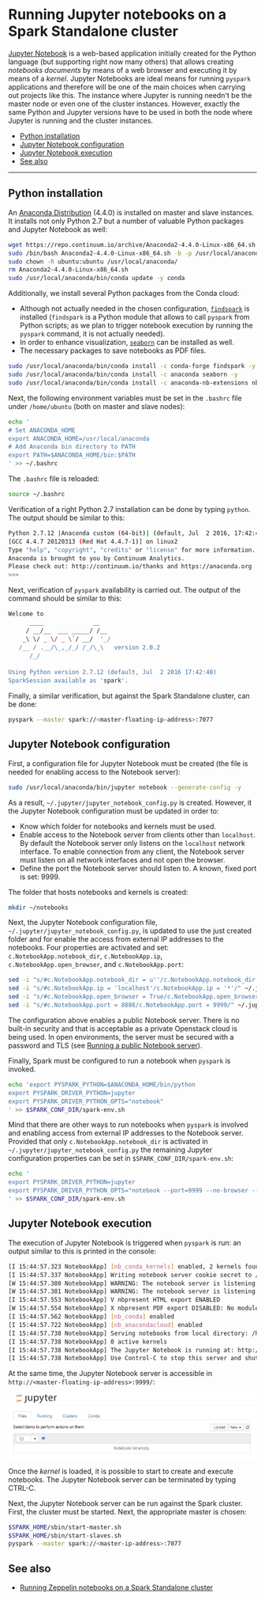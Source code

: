 # Running Jupyter notebooks on a Spark Standalone cluster
[Jupyter Notebook](https://jupyter.org/) is a web-based application initially created for the Python language (but supporting right now many others) that allows creating *notebooks documents* by means of a web browser and executing it by means of a *kernel*. Jupyter Notebooks are ideal means for running `pyspark` applications and therefore will be one of the main choices when carrying out projects like this. The instance where Jupyter is running needn't be the master node or even one of the cluster instances. However, exactly the same Python and Jupyter versions have to be used in both the node where Jupyter is running and the cluster instances.

* [Python installation](#python-installation)
* [Jupyter Notebook configuration](#jupyter-notebook-configuration)
* [Jupyter Notebook execution](#jupyter-notebook-execution)
* [See also](#see-also)

----

## Python installation
An [Anaconda Distribution](https://www.anaconda.com/distribution/) (4.4.0) is installed on master and slave instances. It installs not only Python 2.7 but a number of valuable Python packages and Jupyter Notebook as well:

```bash
wget https://repo.continuum.io/archive/Anaconda2-4.4.0-Linux-x86_64.sh
sudo /bin/bash Anaconda2-4.4.0-Linux-x86_64.sh -b -p /usr/local/anaconda
sudo chown -R ubuntu:ubuntu /usr/local/anaconda/
rm Anaconda2-4.4.0-Linux-x86_64.sh
sudo /usr/local/anaconda/bin/conda update -y conda
```
Additionally, we install several Python packages from the Conda cloud:
* Although not actually needed in the chosen configuration, [`findspark`](https://github.com/minrk/findspark) is installed (`findspark` is a Python module that allows to call `pyspark` from Python scripts; as we plan to trigger notebook execution by running the `pyspark` command, it is not actually needed).
* In order to enhance visualization, [`seaborn`](https://seaborn.pydata.org/) can be installed as well.
* The necessary packages to save notebooks as PDF files.

```bash
sudo /usr/local/anaconda/bin/conda install -c conda-forge findspark -y
sudo /usr/local/anaconda/bin/conda install -c anaconda seaborn -y
sudo /usr/local/anaconda/bin/conda install -c anaconda-nb-extensions nbbrowserpdf -y

```
Next, the following environment variables must be set in the `.bashrc` file under `/home/ubuntu` (both on master and slave nodes):
```bash
echo '
# Set ANACONDA_HOME
export ANACONDA_HOME=/usr/local/anaconda
# Add Anaconda bin directory to PATH
export PATH=$ANACONDA_HOME/bin:$PATH
' >> ~/.bashrc
```

The `.bashrc` file is reloaded:
```bash
source ~/.bashrc
```

Verification of a right Python 2.7 installation can be done by typing `python`. The output should be similar to this:
```bash
Python 2.7.12 |Anaconda custom (64-bit)| (default, Jul  2 2016, 17:42:40)
[GCC 4.4.7 20120313 (Red Hat 4.4.7-1)] on linux2
Type "help", "copyright", "credits" or "license" for more information.
Anaconda is brought to you by Continuum Analytics.
Please check out: http://continuum.io/thanks and https://anaconda.org
>>>
```

Next, verification of `pyspark` availability is carried out. The output of the command should be similar to this:
```bash
Welcome to
      ____              __
     / __/__  ___ _____/ /__
    _\ \/ _ \/ _ \`/ __/  '_/
   /__ / .__/\_,_/_/ /_/\_\   version 2.0.2
      /_/

Using Python version 2.7.12 (default, Jul  2 2016 17:42:40)
SparkSession available as 'spark'.
```

Finally, a similar verification, but against the Spark Standalone cluster, can be done:
```bash
pyspark --master spark://<master-floating-ip-address>:7077
```

## Jupyter Notebook configuration
First, a configuration file for Jupyter Notebook must be created (the file is needed for enabling access to the Notebook server):

```bash
sudo /usr/local/anaconda/bin/jupyter notebook --generate-config -y
```

As a result, `~/.jupyter/jupyter_notebook_config.py` is created. However, it the Jupyter Notebook configuration must be updated in order to:
* Know which folder for notebooks and kernels must be used.
* Enable access to the Notebook server from clients other than `localhost`. By default the Notebook server only listens on the `localhost` network interface. To enable connection from any client, the Notebook server must listen on all network interfaces and not open the browser.
* Define the port the Notebook server should listen to. A known, fixed port is set: 9999.

The folder that hosts notebooks and kernels is created:
```bash
mkdir ~/notebooks
```

Next, the Jupyter Notebook configuration file, `~/.jupyter/jupyter_notebook_config.py`, is updated to use the just created folder and for enable the access from external IP addresses to the notebooks. Four properties are activated and set: `c.NotebookApp.notebook_dir`, `c.NotebookApp.ip`, `c.NotebookApp.open_browser`, and `c.NotebookApp.port`:
```bash
sed -i "s/#c.NotebookApp.notebook_dir = u''/c.NotebookApp.notebook_dir = u'\/home\/ubuntu\/notebooks'/" ~/.jupyter/jupyter_notebook_config.py
sed -i "s/#c.NotebookApp.ip = 'localhost'/c.NotebookApp.ip = '*'/" ~/.jupyter/jupyter_notebook_config.py
sed -i "s/#c.NotebookApp.open_browser = True/c.NotebookApp.open_browser = False/" ~/.jupyter/jupyter_notebook_config.py
sed -i "s/#c.NotebookApp.port = 8888/c.NotebookApp.port = 9999/" ~/.jupyter/jupyter_notebook_config.py
```
The configuration above enables a public Notebook server. There is no built-in security and that is acceptable as a private Openstack cloud is being used. In open environments, the server must be secured with a password and TLS (see [Running a public Notebook server](http://jupyter-notebook.readthedocs.io/en/latest/public_server.html#running-a-public-notebook-server)).

Finally, Spark must be configured to run a notebook when `pyspark` is invoked.

```bash
echo 'export PYSPARK_PYTHON=$ANACONDA_HOME/bin/python
export PYSPARK_DRIVER_PYTHON=jupyter
export PYSPARK_DRIVER_PYTHON_OPTS="notebook"
' >> $SPARK_CONF_DIR/spark-env.sh
```
Mind that there are other ways to run notebooks when `pyspark` is involved and enabling access from external IP addresses to the Notebook server. Provided that only `c.NotebookApp.notebook_dir` is activated in `~/.jupyter/jupyter_notebook_config.py` the remaining Jupyter configuration properties can be set in `$SPARK_CONF_DIR/spark-env.sh`:
```bash
echo '
export PYSPARK_DRIVER_PYTHON=jupyter
export PYSPARK_DRIVER_PYTHON_OPTS="notebook --port=9999 --no-browser --ip=*"
' >> $SPARK_CONF_DIR/spark-env.sh
```

## Jupyter Notebook execution
The execution of Jupyter Notebook is triggered when `pyspark` is run: an output similar to this is printed in the console:

```bash
[I 15:44:57.323 NotebookApp] [nb_conda_kernels] enabled, 2 kernels found
[I 15:44:57.337 NotebookApp] Writing notebook server cookie secret to /run/user/1000/jupyter/notebook_cookie_secret
[W 15:44:57.380 NotebookApp] WARNING: The notebook server is listening on all IP addresses and not using encryption. This is not recommended.
[W 15:44:57.381 NotebookApp] WARNING: The notebook server is listening on all IP addresses and not using authentication. This is highly insecure and not recommended.
[I 15:44:57.553 NotebookApp] V nbpresent HTML export ENABLED
[W 15:44:57.554 NotebookApp] X nbpresent PDF export DISABLED: No module named nbbrowserpdf.exporters.pdf
[I 15:44:57.562 NotebookApp] [nb_conda] enabled
[I 15:44:57.722 NotebookApp] [nb_anacondacloud] enabled
[I 15:44:57.738 NotebookApp] Serving notebooks from local directory: /home/ubuntu/notebooks
[I 15:44:57.738 NotebookApp] 0 active kernels
[I 15:44:57.738 NotebookApp] The Jupyter Notebook is running at: http://[all ip addresses on your system]:9999/
[I 15:44:57.738 NotebookApp] Use Control-C to stop this server and shut down all kernels (twice to skip confirmation).
```

At the same time, the Jupyter Notebook server is accessible in `http://<master-floating-ip-address>:9999/`:

![Spark Notebook](./images/spark-notebook-empty.PNG)

Once the *kernel* is loaded, it is possible to start to create and execute notebooks. The Jupyter Notebook server can be terminated by typing CTRL-C.

Next, the Jupyter Notebook server can be run against the Spark cluster. First, the cluster must be started. Next, the appropriate master is chosen:
```bash
$SPARK_HOME/sbin/start-master.sh
$SPARK_HOME/sbin/start-slaves.sh 
pyspark --master spark://<master-ip-address>:7077
```

## See also
* [Running Zeppelin notebooks on a Spark Standalone cluster](./zeppelin-setup.md)

